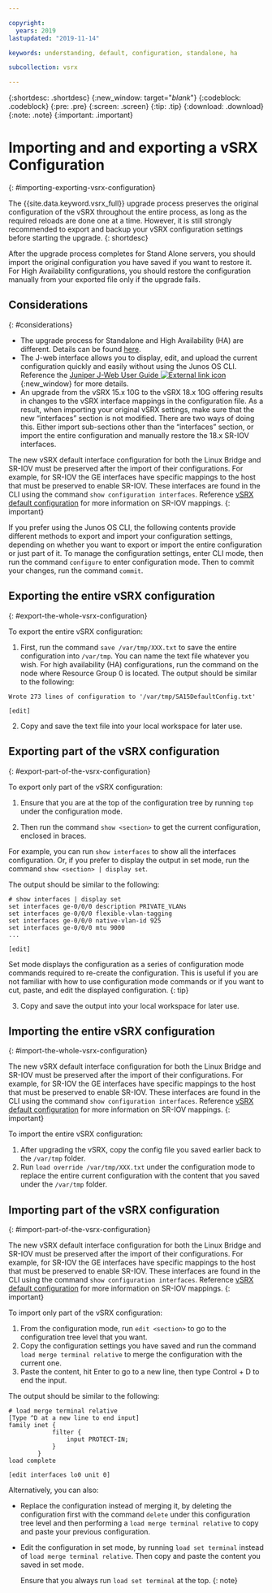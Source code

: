 ```yaml
---

copyright:
  years: 2019
lastupdated: "2019-11-14"

keywords: understanding, default, configuration, standalone, ha

subcollection: vsrx

---
```


{:shortdesc: .shortdesc}
{:new_window: target="_blank_"}
{:codeblock: .codeblock}
{:pre: .pre}
{:screen: .screen}
{:tip: .tip}
{:download: .download}
{:note: .note}
{:important: .important}

# Importing and and exporting a vSRX Configuration
{: #importing-exporting-vsrx-configuration}

The {{site.data.keyword.vsrx_full}} upgrade process preserves the original configuration of the vSRX throughout the entire process, as long as the required reloads are done one at a time. However, it is still strongly recommended to export and backup your vSRX configuration settings before starting the upgrade.
{: shortdesc}

After the upgrade process completes for Stand Alone servers, you should import the original configuration you have saved if you want to restore it. For High Availability configurations, you should restore the configuration manually from your exported file only if the upgrade fails.

## Considerations
{: #considerations}

* The upgrade process for Standalone and High Availability (HA) are different. Details can be found [here](/docs/vsrx?topic=vsrx-upgrading-the-vsrx).
* The J-web interface allows you to display, edit, and upload the current configuration quickly and easily without using the Junos OS CLI. Reference the [Juniper J-Web User Guide ![External link icon](../../icons/launch-glyph.svg "External link icon")](https://www.juniper.net/documentation/en_US/junos/topics/concept/J-web-overview.html){:new_window} for more details.
* An upgrade from the vSRX 15.x 10G to the vSRX 18.x 10G offering results in changes to the vSRX interface mappings in the configuration file. As a result, when importing your original vSRX settings, make sure that the new “interfaces” section is not modified. There are two ways of doing this. Either import sub-sections other than the “interfaces” section, or import the entire configuration and manually restore the 18.x SR-IOV interfaces.

The new vSRX default interface configuration for both the Linux Bridge and SR-IOV must be preserved after the import of their configurations. For example, for SR-IOV the GE interfaces have specific mappings to the host that must be preserved to enable SR-IOV. These interfaces are found in the CLI using the command `show configuration interfaces`. Reference [vSRX default configuration](/docs/vsrx?topic=vsrx-understanding-the-vsrx-default-configuration) for more information on SR-IOV mappings.
{: important}

If you prefer using the Junos OS CLI, the following contents provide different methods to export and import your configuration settings, depending on whether you want to export or import the entire configuration or just part of it. To manage the configuration settings, enter CLI mode, then run the command `configure` to enter configuration mode. Then to commit your changes, run the command `commit`.

## Exporting the entire vSRX configuration
{: #export-the-whole-vsrx-configuration}

To export the entire vSRX configuration:

1. First, run the command `save /var/tmp/XXX.txt` to save the entire configuration into `/var/tmp`. You can name the text file whatever you wish. For high availability (HA) configurations, run the command on the node where Resource Group 0 is located. The output should be similar to the following:

  ```
  Wrote 273 lines of configuration to '/var/tmp/SA15DefaultConfig.txt'  

  [edit]
  ```

2. Copy and save the text file into your local workspace for later use.

## Exporting part of the vSRX configuration
{: #export-part-of-the-vsrx-configuration}

To export only part of the vSRX configuration:

1. Ensure that you are at the top of the configuration tree by running `top` under the configuration mode.

2. Then run the command `show <section>` to get the current configuration, enclosed in braces.

  For example, you can run `show interfaces` to show all the interfaces configuration. Or, if you prefer to display the output in set mode, run the command `show <section> | display set`.

  The output should be similar to the following:
  ```
  # show interfaces | display set
  set interfaces ge-0/0/0 description PRIVATE_VLANs
  set interfaces ge-0/0/0 flexible-vlan-tagging
  set interfaces ge-0/0/0 native-vlan-id 925
  set interfaces ge-0/0/0 mtu 9000
  ...

  [edit]
  ```

  Set mode displays the configuration as a series of configuration mode commands required to re-create the configuration. This is useful if you are not familiar with how to use configuration mode commands or if you want to cut, paste, and edit the displayed configuration.
  {: tip}

3. Copy and save the output into your local workspace for later use.

## Importing the entire vSRX configuration
{: #import-the-whole-vsrx-configuration}

The new vSRX default interface configuration for both the Linux Bridge and SR-IOV must be preserved after the import of their configurations. For example, for SR-IOV the GE interfaces have specific mappings to the host that must be preserved to enable SR-IOV. These interfaces are found in the CLI using the command `show configuration interfaces`. Reference [vSRX default configuration](/docs/vsrx?topic=vsrx-understanding-the-vsrx-default-configuration) for more information on SR-IOV mappings.
{: important}

To import the entire vSRX configuration:

1. After upgrading the vSRX, copy the config file you saved earlier back to the `/var/tmp` folder.
2. Run `load override /var/tmp/XXX.txt` under the configuration mode to replace the entire current configuration with the content that you saved under the `/var/tmp` folder.

## Importing part of the vSRX configuration
{: #import-part-of-the-vsrx-configuration}

The new vSRX default interface configuration for both the Linux Bridge and SR-IOV must be preserved after the import of their configurations. For example, for SR-IOV the GE interfaces have specific mappings to the host that must be preserved to enable SR-IOV. These interfaces are found in the CLI using the command `show configuration interfaces`. Reference [vSRX default configuration](/docs/vsrx?topic=vsrx-understanding-the-vsrx-default-configuration) for more information on SR-IOV mappings.
{: important}

To import only part of the vSRX configuration:

1. From the configuration mode, run `edit <section>` to go to the configuration tree level that you want.
2. Copy the configuration settings you have saved and run the command `load merge terminal relative` to merge the configuration with the current one.
3. Paste the content, hit Enter to go to a new line, then type Control + D to end the input.

  The output should be similar to the following:

  ```
  # load merge terminal relative
  [Type ^D at a new line to end input]
  family inet {
              filter {
                  input PROTECT-IN;
              }
          }
  load complete

  [edit interfaces lo0 unit 0]
  ```

Alternatively, you can also:

* Replace the configuration instead of merging it, by deleting the configuration first with the command `delete` under this configuration tree level and then performing a `load merge terminal relative` to copy and paste your previous configuration. 
* Edit the configuration in set mode, by running `load set terminal` instead of `load merge terminal relative`. Then copy and paste the content you saved in set mode.

  Ensure that you always run `load set terminal` at the top.
  {: note}
